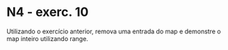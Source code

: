 # N4 - exerc. 10

Utilizando o exercício anterior, remova uma entrada do map e demonstre o map inteiro utilizando range.

